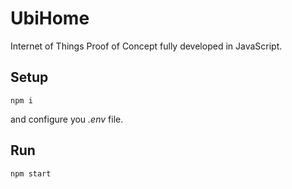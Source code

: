 # UbiHome

Internet of Things Proof of Concept fully developed in JavaScript.

## Setup
```
npm i
```
and configure you *.env* file.

## Run
```
npm start
```